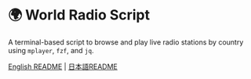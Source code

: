 # 🌍 World Radio Script

A terminal-based script to browse and play live radio stations by country using `mplayer`, `fzf`, and `jq`.

[English README](README_en.md) | [日本語README](README_ja.md)

